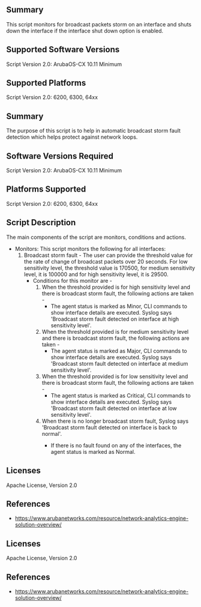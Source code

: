 ## Summary

This script monitors for broadcast packets storm on an interface and shuts down the interface if the interface shut down option is enabled.

## Supported Software Versions

Script Version 2.0: ArubaOS-CX 10.11 Minimum

## Supported Platforms

Script Version 2.0: 6200, 6300, 64xx

## Summary

The purpose of this script is to help in automatic broadcast storm fault detection which helps protect against network loops. 

## Software Versions Required

Script Version 2.0: ArubaOS-CX 10.11 Minimum

## Platforms Supported

Script Version 2.0: 6200, 6300, 64xx

## Script Description

The main components of the script are monitors, conditions and actions.

- Monitors:  This script monitors the following for all interfaces:
    1. Broadcast storm fault - The user can provide the threshold value for the rate of change of broadcast packets over 20 seconds. For low sensitivity level, the threshold value is 170500, for medium sensitivity level, it is 100000 and for high sensitivity level, it is 29500. 
        - Conditions for this monitor are -
            1. When the threshold provided is for high sensitivity level and there is broadcast storm fault, the following actions are taken -
                - The agent status is marked as Minor, CLI commands to show interface details are executed. Syslog says 'Broadcast storm fault detected on interface <name> at high sensitivity level'.
            2. When the threshold provided is for medium sensitivity level and there is broadcast storm fault, the following actions are taken -
                - The agent status is marked as Major, CLI commands to show interface details are executed. Syslog says 'Broadcast storm fault detected on interface <name> at medium sensitivity level'.
            3. When the threshold provided is for low sensitivity level and there is broadcast storm fault, the following actions are taken -
                - The agent status is marked as Critical, CLI commands to show interface details are executed. Syslog says 'Broadcast storm fault detected on interface <name> at low sensitivity level'.
            4. When there is no longer broadcast storm fault, Syslog says 'Broadcast storm fault detected on interface <name> is back to normal'.
                - If there is no fault found on any of the interfaces, the agent status is marked as Normal.

## Licenses

Apache License, Version 2.0

## References

- https://www.arubanetworks.com/resource/network-analytics-engine-solution-overview/

## Licenses

Apache License, Version 2.0

## References

- https://www.arubanetworks.com/resource/network-analytics-engine-solution-overview/
